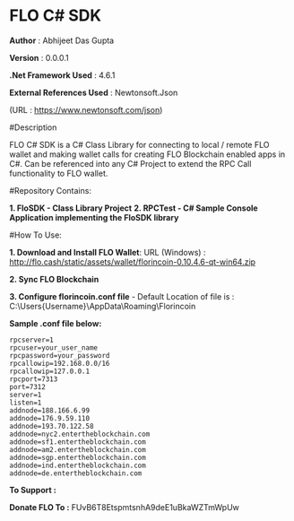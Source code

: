# FLO C# SDK
**Author** : Abhijeet Das Gupta

**Version** : 0.0.0.1

**.Net Framework Used** : 4.6.1

**External References Used** : Newtonsoft.Json

(URL : https://www.newtonsoft.com/json)


#Description

FLO C# SDK is a C# Class Library for connecting to local / remote FLO wallet and making wallet calls for creating FLO Blockchain enabled apps in C#.
Can be referenced into any C# Project to extend the RPC Call functionality to FLO wallet.


#Repository Contains:

**1. FloSDK - Class Library Project**
**2. RPCTest - C# Sample Console Application implementing the FloSDK library**


#How To Use:

**1. Download and Install FLO Wallet**: 
URL (Windows) : http://flo.cash/static/assets/wallet/florincoin-0.10.4.6-qt-win64.zip

**2. Sync FLO Blockchain**

**3. Configure florincoin.conf file** - Default Location of file is :
C:\Users\{Username}\AppData\Roaming\Florincoin

**Sample .conf file below:**

```
rpcserver=1
rpcuser=your_user_name
rpcpassword=your_password
rpcallowip=192.168.0.0/16
rpcallowip=127.0.0.1
rpcport=7313
port=7312
server=1
listen=1
addnode=188.166.6.99
addnode=176.9.59.110
addnode=193.70.122.58
addnode=nyc2.entertheblockchain.com
addnode=sf1.entertheblockchain.com
addnode=am2.entertheblockchain.com
addnode=sgp.entertheblockchain.com
addnode=ind.entertheblockchain.com
addnode=de.entertheblockchain.com
```


**To Support :**

**Donate FLO To :** FUvB6T8EtspmtsnhA9deE1uBkaWZTmWpUw


